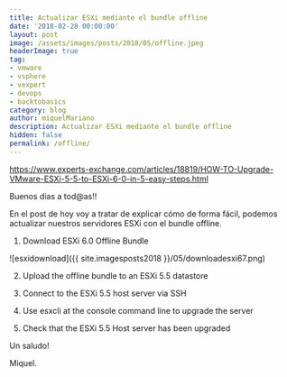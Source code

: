 ```yaml
---
title: Actualizar ESXi mediante el bundle offline
date: '2018-02-28 00:00:00'
layout: post
image: /assets/images/posts/2018/05/offline.jpeg
headerImage: true
tag:
- vmware
- vsphere
- vexpert
- devops
- backtobasics
category: blog
author: miquelMariano
description: Actualizar ESXi mediante el bundle offline
hidden: false
permalink: /offline/
---
```


https://www.experts-exchange.com/articles/18819/HOW-TO-Upgrade-VMware-ESXi-5-5-to-ESXi-6-0-in-5-easy-steps.html


Buenos dias a tod@as!!

En el post de hoy voy a tratar de explicar cómo de forma fácil, podemos actualizar nuestros servidores ESXi con el bundle offline.



1. Download ESXi 6.0 Offline Bundle

![esxidownload]({{ site.imagesposts2018 }}/05/downloadesxi67.png)

2. Upload the offline bundle to an ESXi 5.5 datastore 

3. Connect to the ESXi 5.5 host server via SSH 

4. Use esxcli at the console command line to upgrade the server 

5. Check that the ESXi 5.5 Host server has been upgraded 



Un saludo!

Miquel.


